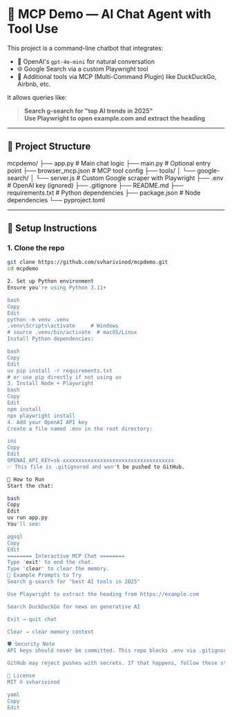 # 🤖 MCP Demo — AI Chat Agent with Tool Use

This project is a command-line chatbot that integrates:

- 🧠 OpenAI's `gpt-4o-mini` for natural conversation
- 🌐 Google Search via a custom Playwright tool
- 🧰 Additional tools via MCP (Multi-Command Plugin) like DuckDuckGo, Airbnb, etc.

It allows queries like:

> **Search g-search for "top AI trends in 2025"**  
> **Use Playwright to open example.com and extract the heading**

---

## 📁 Project Structure

mcpdemo/
├── app.py # Main chat logic
├── main.py # Optional entry point
├── browser_mcp.json # MCP tool config
├── tools/
│ └── google-search/
│ └── server.js # Custom Google scraper with Playwright
├── .env # OpenAI key (ignored)
├── .gitignore
├── README.md
├── requirements.txt # Python dependencies
├── package.json # Node dependencies
└── pyproject.toml

---

## 🚀 Setup Instructions

### 1. Clone the repo

```bash
git clone https://github.com/svharivinod/mcpdemo.git
cd mcpdemo

2. Set up Python environment
Ensure you're using Python 3.11+

bash
Copy
Edit
python -m venv .venv
.venv\Scripts\activate     # Windows
# source .venv/bin/activate  # macOS/Linux
Install Python dependencies:

bash
Copy
Edit
uv pip install -r requirements.txt
# or use pip directly if not using uv
3. Install Node + Playwright
bash
Copy
Edit
npm install
npx playwright install
4. Add your OpenAI API key
Create a file named .env in the root directory:

ini
Copy
Edit
OPENAI_API_KEY=sk-xxxxxxxxxxxxxxxxxxxxxxxxxxxxxxxxxxxx
✅ This file is .gitignored and won't be pushed to GitHub.

🧪 How to Run
Start the chat:

bash
Copy
Edit
uv run app.py
You'll see:

pgsql
Copy
Edit
======== Interactive MCP Chat ========
Type 'exit' to end the chat.
Type 'clear' to clear the memory.
💬 Example Prompts to Try
Search g-search for "best AI tools in 2025"

Use Playwright to extract the heading from https://example.com

Search DuckDuckGo for news on generative AI

Exit → quit chat

Clear → clear memory context

🛡️ Security Note
API keys should never be committed. This repo blocks .env via .gitignore.

GitHub may reject pushes with secrets. If that happens, follow these steps to clean your Git history.

📄 License
MIT © svharivinod

yaml
Copy
Edit

